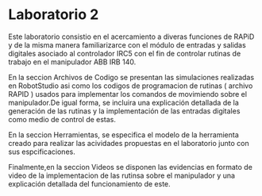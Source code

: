 # Laboratorio 2


Este laboratorio consistio en el acercamiento a diveras funciones de RAPiD y de la misma manera familiarizarce con el módulo de entradas y salidas digitales asociado al controlador IRC5 con el fin de  controlar rutinas de trabajo en el manipulador ABB IRB 140.

En la seccion Archivos de Codigo se presentan las simulaciones realizadas en RobotStudio asi como los codigos de programacion de rutinas ( archivo RAPID ) usados para implementar los comandos de movimiendo sobre el manipulador.De igual forma, se incluira una explicación detallada de la generación de las rutinas y la implementación de las entradas digitales como medio de control de estas.

En la seccion Herramientas, se especifica el modelo de la herramienta creado para realizar las acividades propuestas en el laboratorio junto con sus espcificaciones.

Finalmente,en la seccion Videos se disponen las evidencias en formato de video de la implementacion de las rutinsa sobre el manipulador y una explicación detallada del funcionamiento de este.
